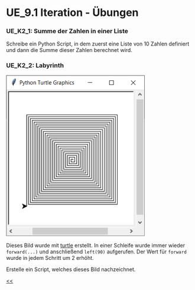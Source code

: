 # UE_9.1 Iteration - Übungen

### UE_K2_1: Summe der Zahlen in einer Liste

Schreibe ein Python Script, 
in dem zuerst eine Liste von 10 Zahlen definiert 
und dann die Summe dieser Zahlen berechnet wird.

### UE_K2_2: Labyrinth

![TurtleGrafikLabyrinth.png](../img/9.1/TurtleGrafikLabyrinth.png)

Dieses Bild wurde mit [turtle](../skriptum/6.0_turtle.md) erstellt.
In einer Schleife wurde immer wieder `forward(...)` 
und anschließend `left(90)` aufgerufen.
Der Wert für `forward` wurde in jedem Schritt um 2 erhöht.

Erstelle ein Script, welches dieses Bild nachzeichnet.

[<<](../skriptum/9.1_Iteration.md)
